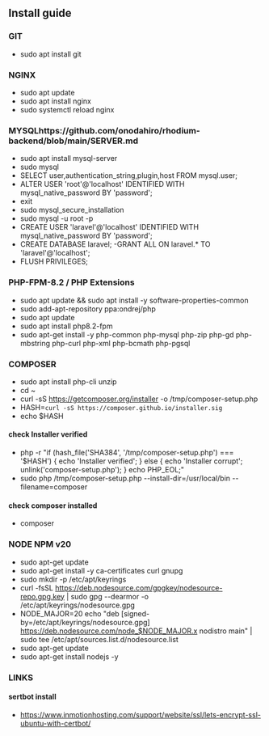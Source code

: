 ## Install guide 

### GIT

- sudo apt install git

### NGINX

- sudo apt update
- sudo apt install nginx
- sudo systemctl reload nginx

### MYSQLhttps://github.com/onodahiro/rhodium-backend/blob/main/SERVER.md

- sudo apt install mysql-server
- sudo mysql
- SELECT user,authentication_string,plugin,host FROM mysql.user;
- ALTER USER 'root'@'localhost' IDENTIFIED WITH mysql_native_password BY 'password';
- exit
- sudo mysql_secure_installation
- sudo mysql -u root -p
- CREATE USER 'laravel'@'localhost' IDENTIFIED WITH mysql_native_password BY 'password';
- CREATE DATABASE laravel;
 -GRANT ALL ON laravel.* TO 'laravel'@'localhost';
- FLUSH PRIVILEGES;

### PHP-FPM-8.2 / PHP Extensions

- sudo apt update && sudo apt install -y software-properties-common
- sudo add-apt-repository ppa:ondrej/php
- sudo apt update
- sudo apt install php8.2-fpm
- sudo apt-get install -y php-common php-mysql php-zip php-gd php-mbstring php-curl php-xml php-bcmath php-pgsql

### COMPOSER

- sudo apt install php-cli unzip
- cd ~
- curl -sS https://getcomposer.org/installer -o /tmp/composer-setup.php
- HASH=`curl -sS https://composer.github.io/installer.sig`
- echo $HASH

#### check Installer verified

- php -r "if (hash_file('SHA384', '/tmp/composer-setup.php') === '$HASH') { echo 'Installer verified'; } else { echo 'Installer corrupt'; unlink('composer-setup.php'); } echo PHP_EOL;"
- sudo php /tmp/composer-setup.php --install-dir=/usr/local/bin --filename=composer

#### check composer installed

- composer

### NODE NPM v20

- sudo apt-get update
- sudo apt-get install -y ca-certificates curl gnupg
- sudo mkdir -p /etc/apt/keyrings
- curl -fsSL https://deb.nodesource.com/gpgkey/nodesource-repo.gpg.key | sudo gpg --dearmor -o /etc/apt/keyrings/nodesource.gpg
- NODE_MAJOR=20 echo "deb [signed-by=/etc/apt/keyrings/nodesource.gpg] https://deb.nodesource.com/node_$NODE_MAJOR.x nodistro main" | sudo tee /etc/apt/sources.list.d/nodesource.list
- sudo apt-get update
- sudo apt-get install nodejs -y

### LINKS
#### sertbot install
- https://www.inmotionhosting.com/support/website/ssl/lets-encrypt-ssl-ubuntu-with-certbot/
